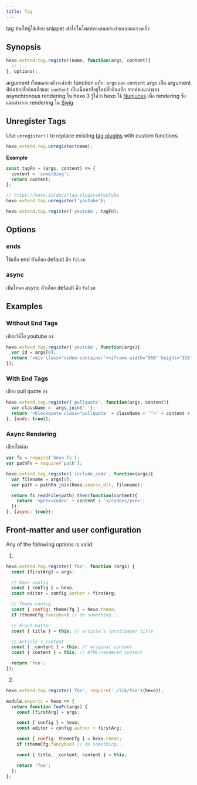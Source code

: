 ```yaml
---
title: Tag
---
```

tag ช่วยให้ผู้ใช้เสียบ snippet เข้าไปในโพสต์ของตนอย่างง่ายดายและรวดเร็ว

## Synopsis

``` js
hexo.extend.tag.register(name, function(args, content){
  // ...
}, options);
```

argument ทั้งหมดสองตัวจะส่งเข้า function แท็ก: `args` และ `content`     `args` เป็น argument ท่ีส่งเข้าปลั๊กอินแท็กและ `content` เป็นเนื้อหาท่ีอยู่ในปลั๊กอินแท็ก จากคำแนะนำของ asynchronous rendering ใน hexo 3 รู้ได้ว่า hexo ใช้  [Nunjucks] เพื่อ rendering ซึ่งแตกต่างจาก rendering ใน [Swig]

## Unregister Tags

Use `unregister()` to replace existing [tag plugins](/docs/tag-plugins) with custom functions.

``` js
hexo.extend.tag.unregister(name);
```

**Example**

``` js
const tagFn = (args, content) => {
  content = 'something';
  return content;
};

// https://hexo.io/docs/tag-plugins#YouTube
hexo.extend.tag.unregister('youtube');

hexo.extend.tag.register('youtube', tagFn);
```

## Options

### ends

ใช้แท็ก end ตัวเลือก default คือ `false`

### async

เปิดโหมด async ตัวเลือก default คือ `false`

## Examples

### Without End Tags

เสียบวิดีโอ youtube ลง

``` js
hexo.extend.tag.register('youtube', function(args){
  var id = args[0];
  return '<div class="video-container"><iframe width="560" height="315" src="http://www.youtube.com/embed/' + id + '" frameborder="0" allowfullscreen></iframe></div>';
});
```

### With End Tags

เสียบ pull quote ลง

``` js
hexo.extend.tag.register('pullquote', function(args, content){
  var className =  args.join(' ');
  return '<blockquote class="pullquote' + className + '">' + content + '</blockquote>';
}, {ends: true});
```

### Async Rendering

เสียบไฟล์ลง

``` js
var fs = require('hexo-fs');
var pathFn = require('path');

hexo.extend.tag.register('include_code', function(args){
  var filename = args[0];
  var path = pathFn.join(hexo.source_dir, filename);

  return fs.readFile(path).then(function(content){
    return '<pre><code>' + content + '</code></pre>';
  });
}, {async: true});
```

## Front-matter and user configuration

Any of the following options is valid:

1.

``` js
hexo.extend.tag.register('foo', function (args) {
  const [firstArg] = args;

  // User config
  const { config } = hexo;
  const editor = config.author + firstArg;

  // Theme config
  const { config: themeCfg } = hexo.theme;
  if (themeCfg.fancybox) // do something...

  // Front-matter
  const { title } = this; // article's (post/page) title

  // Article's content
  const { _content } = this; // original content
  const { content } = this; // HTML-rendered content

  return 'foo';
});
```

2.

``` js index.js
hexo.extend.tag.register('foo', require('./lib/foo')(hexo));
```

``` js lib/foo.js
module.exports = hexo => {
  return function fooFn(args) {
    const [firstArg] = args;

    const { config } = hexo;
    const editor = config.author + firstArg;

    const { config: themeCfg } = hexo.theme;
    if (themeCfg.fancybox) // do something...

    const { title, _content, content } = this;

    return 'foo';
  };
};
```

[Nunjucks]: https://mozilla.github.io/nunjucks/
[Swig]: http://paularmstrong.github.io/swig/
